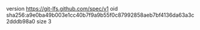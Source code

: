 version https://git-lfs.github.com/spec/v1
oid sha256:a9e0ba49b003e1cc40b7f9a9b55f0c87992858aeb7bf4136da63a3c2dddb98a0
size 3
